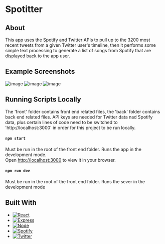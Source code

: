 # Spotitter

## About
This app uses the Spotify and Twitter APIs to pull up to the 3200 most recent tweets from a given Twitter user's timeline, then it performs some simple text processing to generate a list of songs from Spotify that are displayed back to the app user.  


## Example Screenshots 

![image](https://user-images.githubusercontent.com/45699852/193711684-43ef0ecd-182b-4157-a285-f94dae072b8a.png)
![image](https://user-images.githubusercontent.com/45699852/193711812-ce806891-4115-483f-b1d5-dc676db351ed.png)
![image](https://user-images.githubusercontent.com/45699852/193711838-838d3710-1440-45b0-a032-f76109b4be2f.png)


## Running Scripts Locally
The 'front' folder contains front end related files, the 'back' folder contains back end related files. API keys are needed for Twitter data nad Spotify data, plus certain lines of code need to be switched to 'http://localhost:3000' in order for this project to be run locally.



#### `npm start`
Must be run in the root of the front end folder.
Runs the app in the development mode.\
Open [http://localhost:3000](http://localhost:3000) to view it in your browser.

#### `npm run dev`
Must be run in the root of the front end folder.
Runs the sever in the development mode


## Built With

* [![React][React.js]][React-url]
* [![Express][Express.js]][Express-url]
* [![Node][Node.js]][Node-url]
* [![Spotify][Spotify]][Spotify-url]
* [![Twitter][Twitter]][Twitter-url]


[React.js]: https://img.shields.io/badge/React-20232A?style=for-the-badge&logo=react&logoColor=61DAFB
[Express.js]:https://img.shields.io/badge/express.js-%23404d59.svg?style=for-the-badge&logo=express&logoColor=%2361DAFB
[Node.js]:https://img.shields.io/badge/node.js-6DA55F?style=for-the-badge&logo=node.js&logoColor=white
[Spotify]: https://img.shields.io/badge/Spotify-1ED760?style=for-the-badge&logo=spotify&logoColor=white
[Twitter]:https://img.shields.io/badge/Twitter-%231DA1F2.svg?style=for-the-badge&logo=Twitter&logoColor=white
[React-url]: https://reactjs.org/
[Express-url]: https://expressjs.com/
[Node-url]: https://nodejs.org/en/
[Spotify-url]: https://open.spotify.com/
[Twitter-url]: https://twitter.com/home
